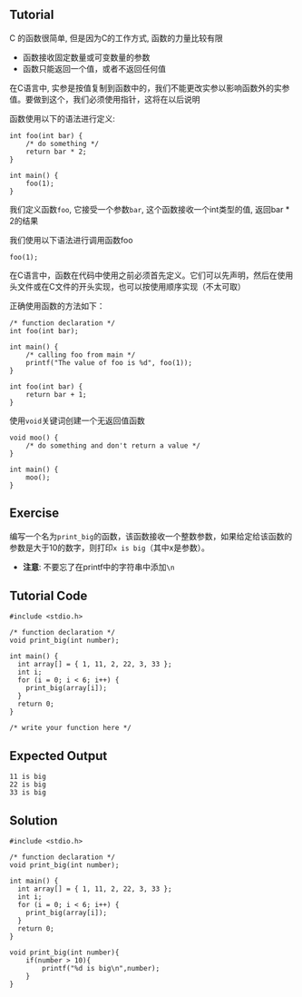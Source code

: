 Tutorial
--------

C 的函数很简单, 但是因为C的工作方式, 函数的力量比较有限

* 函数接收固定数量或可变数量的参数
* 函数只能返回一个值，或者不返回任何值

在C语言中, 实参是按值复制到函数中的，我们不能更改实参以影响函数外的实参值。要做到这个，我们必须使用指针，这将在以后说明

函数使用以下的语法进行定义:

    int foo(int bar) {
        /* do something */
        return bar * 2;
    }

    int main() {
        foo(1);
    }

我们定义函数`foo`, 它接受一个参数`bar`, 这个函数接收一个int类型的值, 返回bar * 2的结果

我们使用以下语法进行调用函数foo

    foo(1);

在C语言中，函数在代码中使用之前必须首先定义。它们可以先声明，然后在使用头文件或在C文件的开头实现，也可以按使用顺序实现（不太可取）

正确使用函数的方法如下：

    /* function declaration */
    int foo(int bar);

    int main() {
        /* calling foo from main */
        printf("The value of foo is %d", foo(1));
    }

    int foo(int bar) {
        return bar + 1;
    }

使用`void`关键词创建一个无返回值函数

    void moo() {
        /* do something and don't return a value */
    }

    int main() {
        moo();
    }

Exercise
--------

编写一个名为`print_big`的函数，该函数接收一个整数参数，如果给定给该函数的参数是大于10的数字，则打印`x is big`（其中x是参数）。

* **注意**: 不要忘了在printf中的字符串中添加`\n`

Tutorial Code
-------------

    #include <stdio.h>

    /* function declaration */
    void print_big(int number);

    int main() {
      int array[] = { 1, 11, 2, 22, 3, 33 };
      int i;
      for (i = 0; i < 6; i++) {
        print_big(array[i]);
      }
      return 0;
    }

    /* write your function here */

Expected Output
---------------

    11 is big
    22 is big
    33 is big

Solution
--------

    #include <stdio.h>

    /* function declaration */
    void print_big(int number);

    int main() {
      int array[] = { 1, 11, 2, 22, 3, 33 };
      int i;
      for (i = 0; i < 6; i++) {
        print_big(array[i]);
      }
      return 0;
    }

    void print_big(int number){
        if(number > 10){
            printf("%d is big\n",number);
        }
    }

